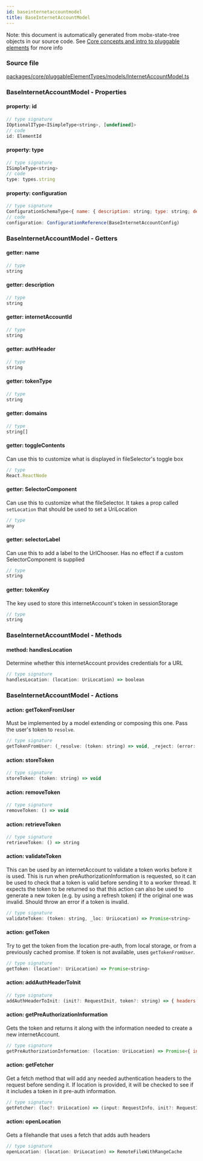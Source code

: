 ```yaml
---
id: baseinternetaccountmodel
title: BaseInternetAccountModel
---
```


Note: this document is automatically generated from mobx-state-tree objects in
our source code. See
[Core concepts and intro to pluggable elements](/docs/developer_guide/) for more
info

### Source file

[packages/core/pluggableElementTypes/models/InternetAccountModel.ts](https://github.com/GMOD/jbrowse-components/blob/main/packages/core/pluggableElementTypes/models/InternetAccountModel.ts)

### BaseInternetAccountModel - Properties

#### property: id

```js
// type signature
IOptionalIType<ISimpleType<string>, [undefined]>
// code
id: ElementId
```

#### property: type

```js
// type signature
ISimpleType<string>
// code
type: types.string
```

#### property: configuration

```js
// type signature
ConfigurationSchemaType<{ name: { description: string; type: string; defaultValue: string; }; description: { description: string; type: string; defaultValue: string; }; authHeader: { description: string; type: string; defaultValue: string; }; tokenType: { ...; }; domains: { ...; }; }, ConfigurationSchemaOptions<...>>
// code
configuration: ConfigurationReference(BaseInternetAccountConfig)
```

### BaseInternetAccountModel - Getters

#### getter: name

```js
// type
string
```

#### getter: description

```js
// type
string
```

#### getter: internetAccountId

```js
// type
string
```

#### getter: authHeader

```js
// type
string
```

#### getter: tokenType

```js
// type
string
```

#### getter: domains

```js
// type
string[]
```

#### getter: toggleContents

Can use this to customize what is displayed in fileSelector's toggle box

```js
// type
React.ReactNode
```

#### getter: SelectorComponent

Can use this to customize what the fileSelector. It takes a prop called
`setLocation` that should be used to set a UriLocation

```js
// type
any
```

#### getter: selectorLabel

Can use this to add a label to the UrlChooser. Has no effect if a custom
SelectorComponent is supplied

```js
// type
string
```

#### getter: tokenKey

The key used to store this internetAccount's token in sessionStorage

```js
// type
string
```

### BaseInternetAccountModel - Methods

#### method: handlesLocation

Determine whether this internetAccount provides credentials for a URL

```js
// type signature
handlesLocation: (location: UriLocation) => boolean
```

### BaseInternetAccountModel - Actions

#### action: getTokenFromUser

Must be implemented by a model extending or composing this one. Pass the user's
token to `resolve`.

```js
// type signature
getTokenFromUser: (_resolve: (token: string) => void, _reject: (error: Error) => void) => void
```

#### action: storeToken

```js
// type signature
storeToken: (token: string) => void
```

#### action: removeToken

```js
// type signature
removeToken: () => void
```

#### action: retrieveToken

```js
// type signature
retrieveToken: () => string
```

#### action: validateToken

This can be used by an internetAccount to validate a token works before it is
used. This is run when preAuthorizationInformation is requested, so it can be
used to check that a token is valid before sending it to a worker thread. It
expects the token to be returned so that this action can also be used to
generate a new token (e.g. by using a refresh token) if the original one was
invalid. Should throw an error if a token is invalid.

```js
// type signature
validateToken: (token: string, _loc: UriLocation) => Promise<string>
```

#### action: getToken

Try to get the token from the location pre-auth, from local storage, or from a
previously cached promise. If token is not available, uses `getTokenFromUser`.

```js
// type signature
getToken: (location?: UriLocation) => Promise<string>
```

#### action: addAuthHeaderToInit

```js
// type signature
addAuthHeaderToInit: (init?: RequestInit, token?: string) => { headers: Headers; body?: BodyInit; cache?: RequestCache; credentials?: RequestCredentials; ... 9 more ...; window?: null; }
```

#### action: getPreAuthorizationInformation

Gets the token and returns it along with the information needed to create a new
internetAccount.

```js
// type signature
getPreAuthorizationInformation: (location: UriLocation) => Promise<{ internetAccountType: string; authInfo: { token: string; configuration: any; }; }>
```

#### action: getFetcher

Get a fetch method that will add any needed authentication headers to the
request before sending it. If location is provided, it will be checked to see if
it includes a token in it pre-auth information.

```js
// type signature
getFetcher: (loc?: UriLocation) => (input: RequestInfo, init?: RequestInit) => Promise<Response>
```

#### action: openLocation

Gets a filehandle that uses a fetch that adds auth headers

```js
// type signature
openLocation: (location: UriLocation) => RemoteFileWithRangeCache
```
